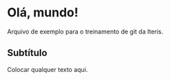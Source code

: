 # Olá, mundo!

Arquivo de exemplo para o treinamento de git da Iteris.

## Subtítulo

Colocar qualquer texto aqui.

